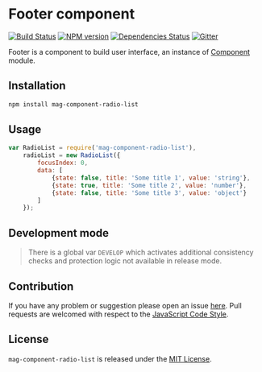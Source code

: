 Footer component
================

[![Build Status](https://img.shields.io/travis/magsdk/component-radio-list.svg?style=flat-square)](https://travis-ci.org/magsdk/component-radio-list)
[![NPM version](https://img.shields.io/npm/v/mag-component-radio-list.svg?style=flat-square)](https://www.npmjs.com/package/mag-component-radio-list)
[![Dependencies Status](https://img.shields.io/david/magsdk/component-radio-list.svg?style=flat-square)](https://david-dm.org/magsdk/component-radio-list)
[![Gitter](https://img.shields.io/badge/gitter-join%20chat-blue.svg?style=flat-square)](https://gitter.im/DarkPark/magsdk)


Footer is a component to build user interface, an instance of [Component](https://github.com/stbsdk/component) module.


## Installation ##

```bash
npm install mag-component-radio-list
```


## Usage ##

```js
var RadioList = require('mag-component-radio-list'),
    radioList = new RadioList({
        focusIndex: 0,
        data: [
            {state: false, title: 'Some title 1', value: 'string'},
            {state: true, title: 'Some title 2', value: 'number'},
            {state: false, title: 'Some title 3', value: 'object'}
        ]
    });
```


## Development mode ##

> There is a global var `DEVELOP` which activates additional consistency checks and protection logic not available in release mode.


## Contribution ##

If you have any problem or suggestion please open an issue [here](https://github.com/magsdk/component-radio-list/issues).
Pull requests are welcomed with respect to the [JavaScript Code Style](https://github.com/DarkPark/jscs).


## License ##

`mag-component-radio-list` is released under the [MIT License](license.md).
